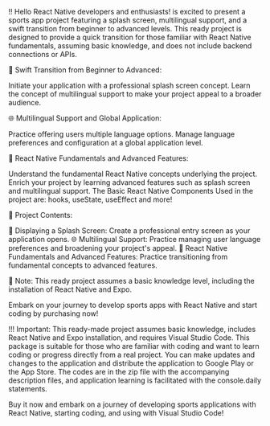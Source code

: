  !! Hello React Native developers and enthusiasts!  is excited to present a sports app project featuring a splash screen, multilingual support, and a swift transition from beginner to advanced levels. This ready project is designed to provide a quick transition for those familiar with React Native fundamentals, assuming basic knowledge, and does not include backend connections or APIs.

🚀 Swift Transition from Beginner to Advanced:

Initiate your application with a professional splash screen concept.
Learn the concept of multilingual support to make your project appeal to a broader audience.

🌐 Multilingual Support and Global Application:

Practice offering users multiple language options.
Manage language preferences and configuration at a global application level.

📱 React Native Fundamentals and Advanced Features:

Understand the fundamental React Native concepts underlying the project.
Enrich your project by learning advanced features such as splash screen and multilingual support.
The Basic React Native Components Used in the project are: hooks, useState, useEffect and more!

🌟 Project Contents:

🚀 Displaying a Splash Screen: Create a professional entry screen as your application opens.
🌐 Multilingual Support: Practice managing user language preferences and broadening your project's appeal.
📱 React Native Fundamentals and Advanced Features: Practice transitioning from fundamental concepts to advanced features.


📁 Note: This ready project assumes a basic knowledge level, including the installation of React Native and Expo. 

Embark on your journey to develop sports apps with React Native and start coding by purchasing now!


!!! Important: This ready-made project assumes basic knowledge, includes React Native and Expo installation, and requires Visual Studio Code.
This package is suitable for those who are familiar with coding and want to learn coding or progress directly from a real project. You can make updates and changes to the application and distribute the application to Google Play or the App Store. The codes are in the zip file with the accompanying description files, and application learning is facilitated with the console.daily statements.

Buy it now and embark on a journey of developing sports applications with React Native, starting coding, and using with Visual Studio Code!